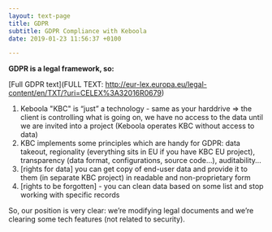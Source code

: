```yaml
---
layout: text-page
title: GDPR
subtitle: GDPR Compliance with Keboola
date: 2019-01-23 11:56:37 +0100

---
```

**GDPR is a legal framework, so:**

[Full GDPR text](FULL TEXT: http://eur-lex.europa.eu/legal-content/en/TXT/?uri=CELEX%3A32016R0679)

1. Keboola "KBC" is “just” a technology - same as your harddrive => the client is controlling what is going on, we have no access to the data until we are invited into a project (Keboola operates KBC without access to data)
2. KBC implements some principles which are handy for GDPR: data takeout, regionality (everything sits in EU if you have KBC EU project), transparency (data format, configurations, source code…), auditability…
3. \[rights for data\] you can get copy of end-user data and provide it to them (in separate KBC project) in readable and non-proprietary form
4. \[rights to be forgotten\] - you can clean data based on some list and stop working with specific records

So, our position is very clear: we’re modifying legal documents and we’re clearing some tech features (not related to security).